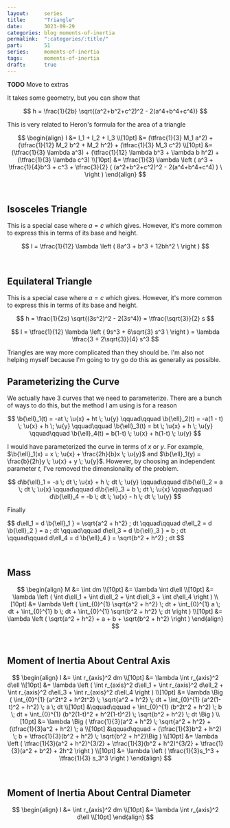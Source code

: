 ```yaml
---
layout:     series
title:      "Triangle"
date:       3023-09-29
categories: blog moments-of-inertia
permalink:  ":categories/:title/"
part:       51
series:     moments-of-inertia
tags:       moments-of-inertia
draft:      true
---
```




**TODO** Move to extras

It takes some geometry, but you can show that

$$
h = \frac{1}{2b} \sqrt{(a^2+b^2+c^2)^2 - 2(a^4+b^4+c^4)}
$$

This is very related to Heron's formula for the area of a triangle

$$
\begin{align}
    I &= I_1 + I_2 + I_3 \\[10pt]
    &= (\tfrac{1}{3} M_1 a^2) + (\tfrac{1}{12} M_2 b^2 + M_2 h^2) + (\tfrac{1}{3} M_3 c^2) \\[10pt]
    &= (\tfrac{1}{3} \lambda a^3) + (\tfrac{1}{12} \lambda b^3 + \lambda b h^2) + (\tfrac{1}{3} \lambda c^3) \\[10pt]
    &= \tfrac{1}{3} \lambda \left ( a^3 + \tfrac{1}{4}b^3 + c^3 + \tfrac{3}{2} ( (a^2+b^2+c^2)^2 - 2(a^4+b^4+c^4) ) \ \right )
\end{align}
$$

<br>

## Isosceles Triangle

This is a special case where $a = c$ which gives. However, it's more common to express this in terms of its base and height.

$$
I = \tfrac{1}{12} \lambda \left ( 8a^3 + b^3 + 12bh^2 \ \right )
$$

<br>

## Equilateral Triangle

This is a special case where $a = c$ which gives. However, it's more common to express this in terms of its base and height.

$$
h = \frac{1}{2s} \sqrt{(3s^2)^2 - 2(3s^4)} = \tfrac{\sqrt{3}}{2} s
$$

$$
I = \tfrac{1}{12} \lambda \left ( 9s^3 + 6\sqrt{3} s^3 \ \right ) = \lambda \tfrac{3 + 2\sqrt{3}}{4} s^3
$$

Triangles are way more complicated than they should be. I'm also not helping myself because I'm going to try go do this as generally as possible.

## Parameterizing the Curve

We actually have 3 curves that we need to parameterize. There are a bunch of ways to do this, but the method I am using is for a reason

$$
\b{\ell}_1(t) = -at \; \u{x} + ht \; \u{y}
\qquad\qquad
\b{\ell}_2(t) = -a(1 - t) \; \u{x} + h \; \u{y}
\qquad\qquad
\b{\ell}_3(t) = bt \; \u{x} + h \; \u{y}
\qquad\qquad
\b{\ell}_4(t) = b(1-t) \; \u{x} + h(1-t) \; \u{y}
$$

I would have parameterized the curve in terms of $x$ or $y$. For example, $\b{\ell}_1(x) = x \; \u{x} + \frac{2h}{b}x \; \u{y}$ and $\b{\ell}_1(y) = \frac{b}{2h}y \; \u{x} + y \; \u{y}$. However, by choosing an independent parameter $t$, I've removed the dimensionality of the problem.

$$
d\b{\ell}_1 = -a \; dt \; \u{x} + h \; dt \; \u{y}
\qquad\qquad
d\b{\ell}_2 = a \; dt \; \u{x}
\qquad\qquad
d\b{\ell}_3 = b \; dt \; \u{x}
\qquad\qquad
d\b{\ell}_4 = -b \; dt \; \u{x} - h \; dt \; \u{y}
$$

Finally

$$
d\ell_1 = d \b{\ell}_1 } = \sqrt{a^2 + h^2} \; dt
\qquad\qquad
d\ell_2 = d \b{\ell}_2 } = a \; dt
\qquad\qquad
d\ell_3 = d \b{\ell}_3 } = b \; dt
\qquad\qquad
d\ell_4 = d \b{\ell}_4 } = \sqrt{b^2 + h^2} \; dt
$$

<br>

## Mass

$$
\begin{align}
    M &= \int dm \\[10pt]
    &= \lambda \int d\ell \\[10pt]
    &= \lambda \left ( \int d\ell_1 + \int d\ell_2 + \int d\ell_3 +  \int d\ell_4 \right ) \\[10pt]
    &= \lambda \left ( \int_{0}^{1} \sqrt{a^2 + h^2} \; dt + \int_{0}^{1} a \; dt + \int_{0}^{1} b \; dt + \int_{0}^{1} \sqrt{b^2 + h^2} \; dt \right ) \\[10pt]
    &= \lambda \left ( \sqrt{a^2 + h^2} + a + b + \sqrt{b^2 + h^2} \right )
\end{align}
$$

<br>

## Moment of Inertia About Central Axis

$$
\begin{align}
    I &= \int r_{axis}^2 dm \\[10pt]
    &= \lambda \int r_{axis}^2 d\ell \\[10pt]
    &= \lambda \left ( \int r_{axis}^2 d\ell_1 + \int r_{axis}^2 d\ell_2 + \int r_{axis}^2 d\ell_3 +  \int r_{axis}^2 d\ell_4 \right ) \\[10pt]
    &= \lambda \Big ( \int_{0}^{1} (a^2t^2 + h^2t^2) \; \sqrt{a^2 + h^2} \; dt + \int_{0}^{1} (a^2(1-t)^2 + h^2) \; a \; dt \\[10pt]
    &\qquad\qquad + \int_{0}^{1} (b^2t^2 + h^2) \; b \; dt + \int_{0}^{1} (b^2(1-t)^2 + h^2(1-t)^2) \; \sqrt{b^2 + h^2} \; dt \Big ) \\[10pt]
    &= \lambda \Big ( \tfrac{1}{3}(a^2 + h^2) \; \sqrt{a^2 + h^2} + (\tfrac{1}{3}a^2 + h^2) \; a \\[10pt]
    &\qquad\qquad + (\tfrac{1}{3}b^2 + h^2) \; b + \tfrac{1}{3}(b^2 + h^2) \; \sqrt{b^2 + h^2}\Big ) \\[10pt]
    &= \lambda \left ( \tfrac{1}{3}(a^2 + h^2)^{3/2} + \tfrac{1}{3}(b^2 + h^2)^{3/2} + \tfrac{1}{3}(a^2 + b^2) + 2h^2 \right ) \\[10pt]
    &= \lambda \left ( \tfrac{1}{3}s_1^3 + \tfrac{1}{3} s_3^3 \right )
\end{align}
$$

<br>

## Moment of Inertia About Central Diameter

$$
\begin{align}
    I &= \int r_{axis}^2 dm \\[10pt]
    &= \lambda \int r_{axis}^2 d\ell \\[10pt]
\end{align}
$$